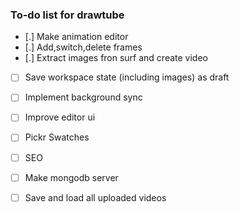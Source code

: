 ### To-do list for drawtube

- [.] Make animation editor
- [.] Add,switch,delete frames
- [.] Extract images fron surf and create video
- [ ] Save workspace state (including images) as draft
- [ ] Implement background sync
- [ ] Improve editor ui
- [ ] Pickr Swatches
- [ ] SEO
- [ ] Make mongodb server
- [ ] Save and load all uploaded videos
 
